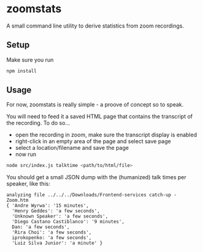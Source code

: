 # zoomstats

A small command line utility to derive statistics from zoom recordings.

## Setup
Make sure you run
```bash
npm install
```
## Usage
For now, zoomstats is really simple - a proove of concept so to speak.

You will need to feed it a saved HTML page that contains the
transcript of the recording. To do so...
- open the recording in zoom, make sure the transcript display is enabled
- right-click in an empty area of the page and select save page
- select a location/filename and save the page
- now run
```bash
node src/index.js talktime <path/to/html/file>
```

You should get a small JSON dump with the (humanized) talk times per speaker,
like this:

```
analyzing file ../../../Downloads/Frontend-services catch-up - Zoom.htm
{ 'Andre Wyrwa': '15 minutes',
  'Henry Geddes': 'a few seconds',
  'Unknown Speaker': 'a few seconds',
  'Diego Castano Castiblanco': '9 minutes',
  Dan: 'a few seconds',
  'Rira Choi': 'a few seconds',
  iprokopenko: 'a few seconds',
  'Luiz Silva Junior': 'a minute' }
```
